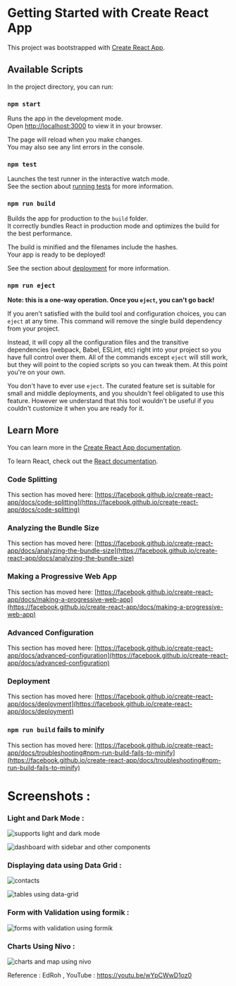 # Getting Started with Create React App

This project was bootstrapped with [Create React App](https://github.com/facebook/create-react-app).

## Available Scripts

In the project directory, you can run:

### `npm start`

Runs the app in the development mode.\
Open [http://localhost:3000](http://localhost:3000) to view it in your browser.

The page will reload when you make changes.\
You may also see any lint errors in the console.

### `npm test`

Launches the test runner in the interactive watch mode.\
See the section about [running tests](https://facebook.github.io/create-react-app/docs/running-tests) for more information.

### `npm run build`

Builds the app for production to the `build` folder.\
It correctly bundles React in production mode and optimizes the build for the best performance.

The build is minified and the filenames include the hashes.\
Your app is ready to be deployed!

See the section about [deployment](https://facebook.github.io/create-react-app/docs/deployment) for more information.

### `npm run eject`

**Note: this is a one-way operation. Once you `eject`, you can't go back!**

If you aren't satisfied with the build tool and configuration choices, you can `eject` at any time. This command will remove the single build dependency from your project.

Instead, it will copy all the configuration files and the transitive dependencies (webpack, Babel, ESLint, etc) right into your project so you have full control over them. All of the commands except `eject` will still work, but they will point to the copied scripts so you can tweak them. At this point you're on your own.

You don't have to ever use `eject`. The curated feature set is suitable for small and middle deployments, and you shouldn't feel obligated to use this feature. However we understand that this tool wouldn't be useful if you couldn't customize it when you are ready for it.

## Learn More

You can learn more in the [Create React App documentation](https://facebook.github.io/create-react-app/docs/getting-started).

To learn React, check out the [React documentation](https://reactjs.org/).

### Code Splitting

This section has moved here: [https://facebook.github.io/create-react-app/docs/code-splitting](https://facebook.github.io/create-react-app/docs/code-splitting)

### Analyzing the Bundle Size

This section has moved here: [https://facebook.github.io/create-react-app/docs/analyzing-the-bundle-size](https://facebook.github.io/create-react-app/docs/analyzing-the-bundle-size)

### Making a Progressive Web App

This section has moved here: [https://facebook.github.io/create-react-app/docs/making-a-progressive-web-app](https://facebook.github.io/create-react-app/docs/making-a-progressive-web-app)

### Advanced Configuration

This section has moved here: [https://facebook.github.io/create-react-app/docs/advanced-configuration](https://facebook.github.io/create-react-app/docs/advanced-configuration)

### Deployment

This section has moved here: [https://facebook.github.io/create-react-app/docs/deployment](https://facebook.github.io/create-react-app/docs/deployment)

### `npm run build` fails to minify

This section has moved here: [https://facebook.github.io/create-react-app/docs/troubleshooting#npm-run-build-fails-to-minify](https://facebook.github.io/create-react-app/docs/troubleshooting#npm-run-build-fails-to-minify)



# Screenshots : 

### Light and Dark Mode : 

![supports light and dark mode](https://github.com/yashowardhan992/react-dashboard/assets/52581482/d62a643c-eea8-4baf-aae2-d354da2d1ec1)


![dashboard with sidebar and other components](https://github.com/yashowardhan992/react-dashboard/assets/52581482/4c781d49-1144-4dd7-9011-c1c7e6b8ac30)


### Displaying data using Data Grid :


![contacts](https://github.com/yashowardhan992/react-dashboard/assets/52581482/8d656788-012c-4985-8d0e-1dbe05f9b8ea)


![tables using data-grid](https://github.com/yashowardhan992/react-dashboard/assets/52581482/1058a7b6-355b-4eca-b3c3-f043baf1c73b)


### Form with Validation using formik : 

![forms with validation using formik](https://github.com/yashowardhan992/react-dashboard/assets/52581482/03b6506d-48dc-4930-80ca-4d1fff6ba521)


### Charts Using Nivo : 

![charts and map using nivo](https://github.com/yashowardhan992/react-dashboard/assets/52581482/18ad8358-1fd6-4336-a779-66dec1f439cd)



Reference : EdRoh , YouTube : https://youtu.be/wYpCWwD1oz0













